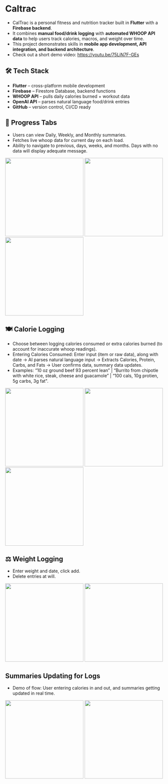 # Caltrac

- CalTrac is a personal fitness and nutrition tracker built in **Flutter** with a **Firebase backend**.  
- It combines **manual food/drink logging** with **automated WHOOP API data** to help users track calories, macros, and weight over time.  
- This project demonstrates skills in **mobile app development, API integration, and backend architecture**.
- Check out a short demo video: https://youtu.be/75LiN7F-GEs 


## 🛠️ Tech Stack
- **Flutter** – cross-platform mobile development  
- **Firebase** – Firestore Database, backend functions  
- **WHOOP API** – pulls daily calories burned + workout data  
- **OpenAI API** – parses natural language food/drink entries  
- **GitHub** – version control, CI/CD ready  


##  📱 Progress Tabs

- Users can view Daily, Weekly, and Monthly summaries.
- Fetches live whoop data for current day on each load.
- Ability to navigate to previous, days, weeks, and months. Days with no data will display adequate message. 


<img src="https://github.com/user-attachments/assets/9cdfcf53-48ee-4ff1-bddf-1daf76e6a0d5" width="250"/>
<img src="https://github.com/user-attachments/assets/558b203c-278f-4cff-8e52-38b302dff62b" width="250"/>
<img src="https://github.com/user-attachments/assets/1edff3b0-7808-4a66-b387-c8d5caa1e829" width="250"/>


## 🍽️ Calorie Logging

- Choose between logging calories consumed or extra calories burned (to account for inaccurate whoop readings).
- Entering Calories Consumed: Enter input (item or raw data), along with date -> AI parses natural language input -> Extracts Calories, Protein, Carbs, and Fats -> User confirms data, summary data updates.
- Examples: “10 oz ground beef 93 percent lean” | “Burrito from chipotle with white rice, steak, cheese and guacamole” | “100 cals, 10g protien, 5g carbs, 3g fat".


<img src="https://github.com/user-attachments/assets/7b955590-de83-4e22-b2e4-6b85fbf6a454" width="250"/>
<img src="https://github.com/user-attachments/assets/5db24ad7-8fa9-4881-a7b8-8059604741b0" width="250"/>
<img src="https://github.com/user-attachments/assets/5559a7fc-0a81-4c0d-9e6b-6171d011b38d" width="250"/>


## ⚖️ Weight Logging

- Enter weight and date, click add.
- Delete entries at will.


<img src="https://github.com/user-attachments/assets/4590c6e2-5540-4046-bde9-b61f676bd3d5" width="250"/>
<img src="https://github.com/user-attachments/assets/9efa3cfd-2a44-43c6-8da8-b5cadd82ec62" width="250"/>

## Summaries Updating for Logs

- Demo of flow: User entering calories in and out, and summaries getting updated in real time.


<img src="https://github.com/user-attachments/assets/bd6e6ccc-68d2-4fbe-9bd0-eeef5d4a5ef5" width="250"/>
<img src="https://github.com/user-attachments/assets/1108974c-23b2-458f-9914-673f43f5e89b" width="250"/>



